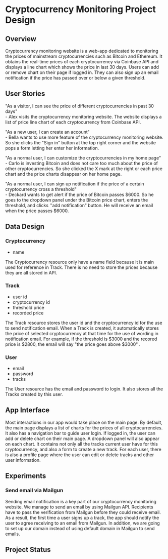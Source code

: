 # Cryptocurrency Monitoring Project Design
## Overview
Cryptocurrency monitoring website is a web-app dedicated to monitoring the prices of mainstream cryptocurrencies such as Bitcoin and Ethereum. It obtains the real-time prices of each cryptocurrency via Coinbase API and displays a line chart which shows the price in last 30 days. Users can add or remove chart on their page if logged in. They can also sign up an email notification if the price has passed over or below a given threshold.
## User Stories
"As a visitor, I can see the price of different cryptocurrencies in past 30 days" <br>
\- Alex visits the cryptocurrency monitoring website. The website displays a list of price line chart of each cryptocurrency from Coinbase API.

"As a new user, I can create an account"<br>
\- Bella wants to use more feature of the cryptocurrency monitoring website. So she clicks the "Sign in" button at the top right corner and the website pops a form letting her enter her information.

"As a normal user, I can customize the cryptocurrencies in my home page"<br>
\- Carlo is investing Bitcoin and does not care too much about the price of other cryptocurrencies. So she clicked the X mark at the right or each price chart and the price charts disappear on her home page.

"As a normal user, I can sign up notification if the price of a certain cryptocurrency cross a threshold"<br>
\- Deckard wants to get alert if the price of Bitcoin passes $6000. So he goes to the dropdown panel under the Bitcoin price chart, enters the threshold, and clicks ''add notification" button. He will receive an email when the price passes $6000.
## Data Design
### Cryptocurrency
- name

The Cryptocurrency resource only have a name field because it is main used for reference in Track. There is no need to store the prices because they are all stored in API.
### Track
- user id
- cryptocurrency id
- threshold price
- recorded price

The Track resource stores the user id and the cryptocurrency id for the use to send notification email. When a Track is created, it automatically stores the price of selected cryptocurrency at that time for the use of wording in notification email. For example, if the threshold is $3000 and the recored price is $2800, the email will say "the price goes above $3000" .
### User
- email
- password
- tracks

The User resource has the email and password to login. It also stores all the Tracks created by this user.
## App Interface
Most interactions in our app would take place on the main page. By default, the main page displays a list of charts for the prices of all cryptocurrencies. It also has a navigation bar to guide user login. If logged in, the user can add or delete chart on their main page. A dropdown panel will also appear on each chart. It contains not only all the tracks current user have for this cryptocurrency, and also a form to create a new track. For each user, there is also a profile page where the user can edit or delete tracks and other user information.
## Experiments
### Send email via Mailgun
Sending email notification is a key part of our cryptocurrency monitoring website. We manage to send an email by using Mailgun API. Recipients have to pass the verification from Mailgun before they could receive email. As a result, the first time a user signs up a track, the app should notify the user to agree receiving to an email from Mailgun. In addition, we are going to set up our domain instead of using default domain in Mailgun to send emails.
## Project Status
